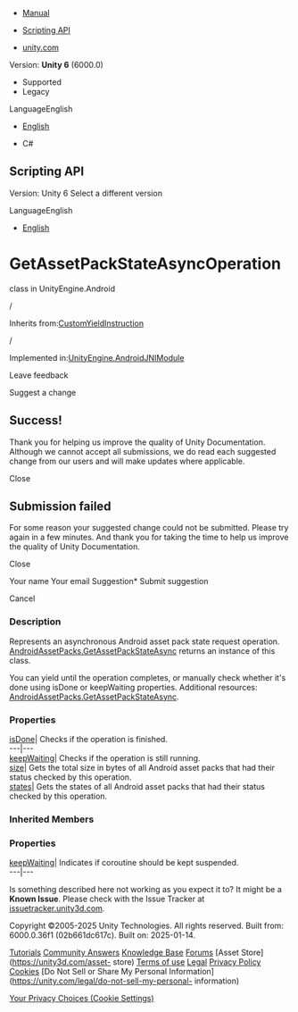 [ ]()

  * [Manual](../Manual/index.html)
  * [Scripting API](../ScriptReference/index.html)

  * [unity.com](https://unity.com/)

Version: **Unity 6** (6000.0)

  * Supported
  * Legacy

LanguageEnglish

  * [English]()

  * C#

[ ](https://docs.unity3d.com)

## Scripting API

Version: Unity 6 Select a different version

LanguageEnglish

  * [English]()

# GetAssetPackStateAsyncOperation

class in UnityEngine.Android

/

Inherits from:[CustomYieldInstruction](CustomYieldInstruction.html)

/

Implemented
in:[UnityEngine.AndroidJNIModule](UnityEngine.AndroidJNIModule.html)

Leave feedback

Suggest a change

## Success!

Thank you for helping us improve the quality of Unity Documentation. Although
we cannot accept all submissions, we do read each suggested change from our
users and will make updates where applicable.

Close

## Submission failed

For some reason your suggested change could not be submitted. Please <a>try
again</a> in a few minutes. And thank you for taking the time to help us
improve the quality of Unity Documentation.

Close

Your name Your email Suggestion* Submit suggestion

Cancel

[ ]()

### Description

Represents an asynchronous Android asset pack state request operation.
[AndroidAssetPacks.GetAssetPackStateAsync](Android.AndroidAssetPacks.GetAssetPackStateAsync.html)
returns an instance of this class.

You can yield until the operation completes, or manually check whether it's
done using isDone or keepWaiting properties. Additional resources:
[AndroidAssetPacks.GetAssetPackStateAsync](Android.AndroidAssetPacks.GetAssetPackStateAsync.html).

### Properties

[isDone](Android.GetAssetPackStateAsyncOperation-isDone.html)| Checks if the
operation is finished.  
---|---  
[keepWaiting](Android.GetAssetPackStateAsyncOperation-keepWaiting.html)|
Checks if the operation is still running.  
[size](Android.GetAssetPackStateAsyncOperation-size.html)| Gets the total size
in bytes of all Android asset packs that had their status checked by this
operation.  
[states](Android.GetAssetPackStateAsyncOperation-states.html)| Gets the states
of all Android asset packs that had their status checked by this operation.  
  
### Inherited Members

### Properties

[keepWaiting](CustomYieldInstruction-keepWaiting.html)| Indicates if coroutine
should be kept suspended.  
---|---  
  
Is something described here not working as you expect it to? It might be a
**Known Issue**. Please check with the Issue Tracker at
[issuetracker.unity3d.com](https://issuetracker.unity3d.com).

Copyright ©2005-2025 Unity Technologies. All rights reserved. Built from:
6000.0.36f1 (02b661dc617c). Built on: 2025-01-14.

[Tutorials](https://unity3d.com/learn) [Community
Answers](https://answers.unity3d.com) [Knowledge
Base](https://support.unity3d.com/hc/en-us)
[Forums](https://forum.unity3d.com) [Asset Store](https://unity3d.com/asset-
store) [Terms of use](https://docs.unity3d.com/Manual/TermsOfUse.html)
[Legal](https://unity.com/legal) [Privacy
Policy](https://unity.com/legal/privacy-policy)
[Cookies](https://unity.com/legal/cookie-policy) [Do Not Sell or Share My
Personal Information](https://unity.com/legal/do-not-sell-my-personal-
information)

[Your Privacy Choices (Cookie Settings)](javascript:void\(0\);)

